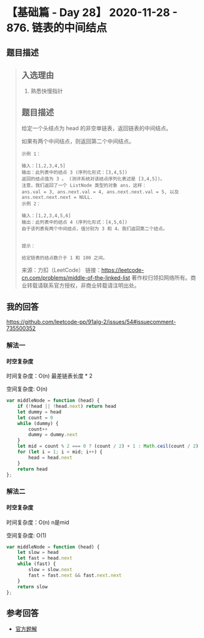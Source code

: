 # 【基础篇 - Day 28】 2020-11-28 - 876. 链表的中间结点

## 题目描述

> ## 入选理由
>
> 1. 熟悉快慢指针
>
> ## 题目描述
>
> 给定一个头结点为 head 的非空单链表，返回链表的中间结点。
>
> 如果有两个中间结点，则返回第二个中间结点。
>
>  
>
> ```
> 示例 1：
> 
> 输入：[1,2,3,4,5]
> 输出：此列表中的结点 3 (序列化形式：[3,4,5])
> 返回的结点值为 3 。 (测评系统对该结点序列化表述是 [3,4,5])。
> 注意，我们返回了一个 ListNode 类型的对象 ans，这样：
> ans.val = 3, ans.next.val = 4, ans.next.next.val = 5, 以及 ans.next.next.next = NULL.
> 示例 2：
> 
> 输入：[1,2,3,4,5,6]
> 输出：此列表中的结点 4 (序列化形式：[4,5,6])
> 由于该列表有两个中间结点，值分别为 3 和 4，我们返回第二个结点。
>  
> 
> 提示：
> 
> 给定链表的结点数介于 1 和 100 之间。
> ```
>
> 来源：力扣（LeetCode）
> 链接：https://leetcode-cn.com/problems/middle-of-the-linked-list
> 著作权归领扣网络所有。商业转载请联系官方授权，非商业转载请注明出处。

## 我的回答

https://github.com/leetcode-pp/91alg-2/issues/54#issuecomment-735500352

### 解法一

#### 时空复杂度

时间复杂度：O(n) 最差链表长度 * 2 

空间复杂度:   O(n)

```js
var middleNode = function (head) {
    if (!head || !head.next) return head
    let dummy = head
    let count = 0
    while (dummy) {
        count++
        dummy = dummy.next
    }
    let mid = count % 2 === 0 ? (count / 2) + 1 : Math.ceil(count / 2)
    for (let i = 1; i < mid; i++) {
        head = head.next
    }
    return head
};
```

### 解法二

#### 时空复杂度

时间复杂度：O(n)  n是mid

空间复杂度:   O(1)

```js
var middleNode = function (head) {
    let slow = head
    let fast = head.next
    while (fast) {
        slow = slow.next
        fast = fast.next && fast.next.next
    }
    return slow
};
```



## 参考回答

- [官方题解](https://github.com/leetcode-pp/91alg-2/blob/master/solution/basic/d28.middle-of-the-linked-list.md)
